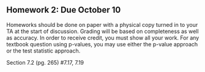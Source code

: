 ## Homework 2: Due October 10

Homeworks should be done on paper with a physical copy turned in to your TA at the start of discussion. Grading will be based on completeness as well as accuracy. In order to receive credit, you must show all your work. For any textbook question using p-values, you may use either the p-value approach or the test statistic approach. 

Section 7.2 (pg. 265) #7.17, 7.19
